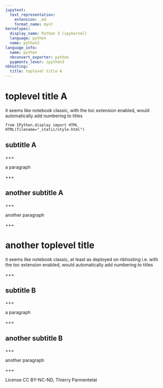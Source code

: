 ```yaml
---
jupytext:
  text_representation:
    extension: .md
    format_name: myst
kernelspec:
  display_name: Python 3 (ipykernel)
  language: python
  name: python3
language_info:
  name: python
  nbconvert_exporter: python
  pygments_lexer: ipython3
nbhosting:
  title: toplevel title A
---
```


# toplevel title A

it seems like notebook classic, with the toc extension enabled, would automatically add numbering to titles

```{code-cell} ipython3
from IPython.display import HTML
HTML(filename="_static/style.html")
```

## subtitle A

+++

a paragraph

+++

## another subtitle A

+++

another paragraph

+++

# another toplevel title

it seems like notebook classic, at least as deployed on nbhosting i.e. with the toc extension enabled, would automatically add numbering to titles

+++

## subtitle B

+++

a paragraph

+++

## another subtitle B

+++

another paragraph

+++

License CC BY-NC-ND, Thierry Parmentelat

